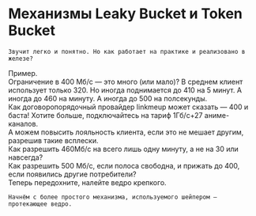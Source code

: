 # Механизмы Leaky Bucket и Token Bucket

    Звучит легко и понятно. Но как работает на практике и реализовано в железе?  
Пример.  
Ограничение в 400 Мб/с — это много \(или мало\)? В среднем клиент использует только 320. Но иногда поднимается до 410 на 5 минут. А иногда до 460 на минуту. А иногда до 500 на полсекунды.  
Как договоропорядочный провайдер linkmeup может сказать — 400 и баста! Хотите больше, подключайтесь на тариф 1Гб/с+27 аниме-каналов.  
А можем повысить лояльность клиента, если это не мешает другим, разрешив такие всплески.   
Как разрешить 460Мб/с на всего лишь одну минуту, а не на 30 или навсегда?  
Как разрешить 500 Мб/с, если полоса свободна, и прижать до 400, если появились другие потребители?  
Теперь передохните, налейте ведро крепкого.  
  
    Начнём с более простого механизма, используемого шейпером — протекающее ведро. 

